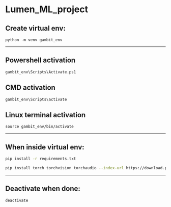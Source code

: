 # Lumen_ML_project

## Create virtual env:
```shell
python -m venv gambit_env
```
----
## Powershell activation
```shell
gambit_env\Scripts\Activate.ps1
```
## CMD activation
```shell
gambit_env\Scripts\activate
```
## Linux terminal activation
```shell
source gambit_env/bin/activate
```
---
## When inside virtual env:
```bash
pip install -r requirements.txt
```
```bash
pip install torch torchvision torchaudio --index-url https://download.pytorch.org/whl/cu121
```
---
## Deactivate when done:
```shell
deactivate
```

